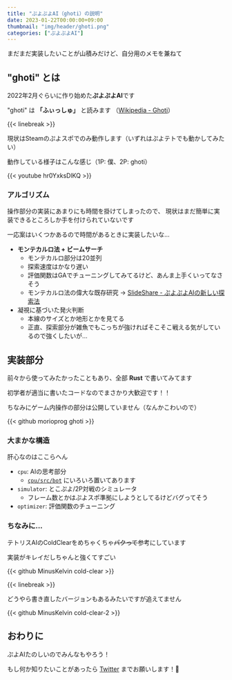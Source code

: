 ```yaml
---
title: "ぷよぷよAI（ghoti）の説明"
date: 2023-01-22T00:00:00+09:00
thumbnail: "img/header/ghoti.png"
categories: ["ぷよぷよAI"]
---
```


まだまだ実装したいことが山積みだけど、自分用のメモを兼ねて

## "ghoti" とは

2022年2月ぐらいに作り始めた**ぷよぷよAI**です

"ghoti" は **「ふぃっしゅ」** と読みます
（[Wikipedia - Ghoti](https://ja.wikipedia.org/wiki/Ghoti)）

{{< linebreak >}}

現状はSteamのぷよスポでのみ動作します（いずれはぷよテトでも動かしてみたい）

動作している様子はこんな感じ（1P: 僕、2P: ghoti）

{{< youtube hr0YxksDlKQ >}}

### アルゴリズム

操作部分の実装にあまりにも時間を掛けてしまったので、
現状はまだ簡単に実装できるところしか手を付けられていないです

一応案はいくつかあるので時間があるときに実装したいな...

- **モンテカルロ法 + ビームサーチ**
  - モンテカルロ部分は20並列
  - 探索速度はかなり遅い
  - 評価関数はGAでチューニングしてみてるけど、あんま上手くいってなさそう
  - モンテカルロ法の偉大な既存研究 → [SlideShare - ぷよぷよAIの新しい探索法](https://www.slideshare.net/takapt0226/ai-52214222)
- 凝視に基づいた発火判断
  - 本線のサイズとか地形とかを見てる
  - 正直、探索部分が雑魚でもこっちが強ければそこそこ戦える気がしているので強くしたいが...

## 実装部分

前々から使ってみたかったこともあり、全部 **Rust** で書いてみてます

初学者が適当に書いたコードなのでまさかり大歓迎です！！

ちなみにゲーム内操作の部分は公開していません（なんかこわいので）

{{< github morioprog ghoti >}}

### 大まかな構造

肝心なのはここらへん

- `cpu`: AIの思考部分
  - [`cpu/src/bot`](https://github.com/morioprog/ghoti/tree/main/cpu/src/bot) にいろいろ置いてあります
- `simulator`: とこぷよ/2P対戦のシミュレータ
  - フレーム数とかはぷよスポ準拠にしようとしてるけどバグってそう
- `optimizer`: 評価関数のチューニング

### ちなみに...

テトリスAIのColdClearをめちゃくちゃ~~パクって~~参考にしています

実装がキレイだしちゃんと強くてすごい

{{< github MinusKelvin cold-clear >}}

{{< linebreak >}}

どうやら書き直したバージョンもあるみたいですが追えてません

{{< github MinusKelvin cold-clear-2 >}}

## おわりに

ぷよAIたのしいのでみんなもやろう！

もし何か知りたいことがあったら [Twitter](https://twitter.com/morio_prog) までお願いします！:bow:
